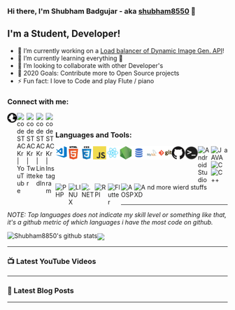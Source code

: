### Hi there, I'm Shubham Badgujar - aka [shubham8550][website] 👋

## I'm a Student, Developer!
- 🔭 I’m currently working on a [Load balancer of Dynamic Image Gen. API][cproject]!
- 🌱 I’m currently learning everything 🤣
- 👯 I’m looking to collaborate with other Developer's
- 🥅 2020 Goals: Contribute more to Open Source projects
- ⚡ Fun fact: I love to Code and play Flute / piano

### Connect with me:

[<img align="left" alt="codeSTACKr.com" width="22px" src="https://raw.githubusercontent.com/iconic/open-iconic/master/svg/globe.svg" />][website]
[<img align="left" alt="codeSTACKr | YouTube" width="22px" src="https://cdn.jsdelivr.net/npm/simple-icons@v3/icons/youtube.svg" />][youtube]
[<img align="left" alt="codeSTACKr | Twitter" width="22px" src="https://cdn.jsdelivr.net/npm/simple-icons@v3/icons/twitter.svg" />][twitter]
[<img align="left" alt="codeSTACKr | LinkedIn" width="22px" src="https://cdn.jsdelivr.net/npm/simple-icons@v3/icons/linkedin.svg" />][linkedin]
[<img align="left" alt="codeSTACKr | Instagram" width="22px" src="https://cdn.jsdelivr.net/npm/simple-icons@v3/icons/instagram.svg" />][instagram]

<br />

### Languages and Tools:

[<img align="left" alt="Visual Studio Code" width="26px" src="https://raw.githubusercontent.com/github/explore/80688e429a7d4ef2fca1e82350fe8e3517d3494d/topics/visual-studio-code/visual-studio-code.png" />][webdevplaylist]
[<img align="left" alt="HTML5" width="30px" src="https://raw.githubusercontent.com/github/explore/80688e429a7d4ef2fca1e82350fe8e3517d3494d/topics/html/html.png" />][webdevplaylist]
[<img align="left" alt="CSS3" width="30px" src="https://raw.githubusercontent.com/github/explore/80688e429a7d4ef2fca1e82350fe8e3517d3494d/topics/css/css.png" />][cssplaylist]
[<img align="left" alt="JavaScript" width="30px" src="https://raw.githubusercontent.com/github/explore/80688e429a7d4ef2fca1e82350fe8e3517d3494d/topics/javascript/javascript.png" />][jsplaylist]
[<img align="left" alt="React" width="30px" src="https://raw.githubusercontent.com/github/explore/80688e429a7d4ef2fca1e82350fe8e3517d3494d/topics/react/react.png" />][reactplaylist]
[<img align="left" alt="Node.js" width="30px" src="https://raw.githubusercontent.com/github/explore/80688e429a7d4ef2fca1e82350fe8e3517d3494d/topics/nodejs/nodejs.png" />][webdevplaylist]
[<img align="left" alt="SQL" width="30px" src="https://raw.githubusercontent.com/github/explore/80688e429a7d4ef2fca1e82350fe8e3517d3494d/topics/sql/sql.png" />][webdevplaylist]
[<img align="left" alt="MySQL" width="30px" src="https://raw.githubusercontent.com/github/explore/80688e429a7d4ef2fca1e82350fe8e3517d3494d/topics/mysql/mysql.png" />][webdevplaylist]
[<img align="left" alt="Git" width="30px" src="https://raw.githubusercontent.com/github/explore/80688e429a7d4ef2fca1e82350fe8e3517d3494d/topics/git/git.png" />][webdevplaylist]
[<img align="left" alt="GitHub" width="30px" src="https://raw.githubusercontent.com/github/explore/78df643247d429f6cc873026c0622819ad797942/topics/github/github.png" />][webdevplaylist]
[<img align="left" alt="HTML5" width="30px" src="https://raw.githubusercontent.com/github/explore/80688e429a7d4ef2fca1e82350fe8e3517d3494d/topics/terminal/terminal.png" />][webdevplaylist]
[<img align="left" alt="Android Studio" width="30px" src="https://logonoid.com/images/android-studio-logo.png" />][webdevplaylist]
[<img align="left" alt="JAVA" width="30px" src="https://logoeps.com/wp-content/uploads/2013/03/java-eps-vector-logo.png" />][webdevplaylist]
[<img align="left" alt="C" width="30px" src="https://cdn.freebiesupply.com/logos/large/2x/c-2975-logo-png-transparent.png" />][webdevplaylist]
[<img align="left" alt="C++" width="30px" src="https://upload.wikimedia.org/wikipedia/commons/thumb/1/18/ISO_C%2B%2B_Logo.svg/1200px-ISO_C%2B%2B_Logo.svg.png" />][webdevplaylist]
[<img align="left" alt="PHP" width="30px" src="https://www.php.net//images/logos/new-php-logo.svg" />][webdevplaylist]
[<img align="left" alt="LINUX" width="30px" src="https://i0.wp.com/www.titanui.com/wp-content/uploads/2014/01/06/GNU-Linux-Logo-Penguin-SVG.png" />][webdevplaylist]
[<img align="left" alt=".NET" width="30px" src="https://upload.wikimedia.org/wikipedia/commons/thumb/c/cd/Visual_Studio_2017_Logo.svg/1200px-Visual_Studio_2017_Logo.svg.png" />][webdevplaylist]
[<img align="left" alt="RPI" width="30px" src="https://www.raspberrypi.org/app/uploads/2018/03/RPi-Logo-Reg-SCREEN.png" />][webdevplaylist]
[<img align="left" alt="Flutter" width="30px" src="https://papercallio-production.s3.amazonaws.com/uploads/event/logo/3551/logo_flutter_1080px_clr.png" />][webdevplaylist]
[<img align="left" alt="AOSP" width="30px" src="https://avatars3.githubusercontent.com/u/13136370?s=280&v=4" />][webdevplaylist]
[<img align="left" alt="AXD" width="30px" src="https://cdn.worldvectorlogo.com/logos/adobe-xd.svg" />][webdevplaylist]

and more wierd stuffs
<br />
<br />

---

*NOTE: Top languages does not indicate my skill level or something like that, it's a github metric of which languages i have the most code on github.*

  <img align="left" src="https://github-readme-stats.vercel.app/api?username=shubham8550&show_icons=true&include_all_commits=true&hide_border=true" alt="Shubham8850's github stats" />

  <!-- Change the `github-readme-stats.anuraghazra1.vercel.app` to `github-readme-stats.vercel.app`  -->
  <img align="center" src="https://github-readme-stats.vercel.app/api/top-langs/?username=shubham8550&hide_border=true" />


---

### 📺 Latest YouTube Videos
<!-- YOUTUBE:START -->
<!-- YOUTUBE:END -->

---

### 📕 Latest Blog Posts
<!-- BLOG-POST-LIST:START -->
<!-- BLOG-POST-LIST:END -->

---

[cproject]: https://loadbalencer.glitch.me/
[website]: https://shubham8550.github.io/
[twitter]: https://twitter.com/shubhampb8550
[youtube]: https://www.youtube.com/channel/UCwK6tHAd5kE18svzfMGLHMw
[instagram]: https://www.instagram.com/shubhambadgujar222/
[linkedin]: https://www.linkedin.com/in/shubham8550
[jsplaylist]: #
[cssplaylist]: #
[reactplaylist]: #
[webdevplaylist]: #
